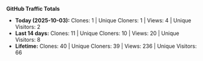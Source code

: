 
**GitHub Traffic Totals**

- **Today (2025-10-03):** Clones: 1 | Unique Cloners: 1 | Views: 4 | Unique Visitors: 2
- **Last 14 days:** Clones: 11 | Unique Cloners: 10 | Views: 20 | Unique Visitors: 8
- **Lifetime:** Clones: 40 | Unique Cloners: 39 | Views: 236 | Unique Visitors: 66
